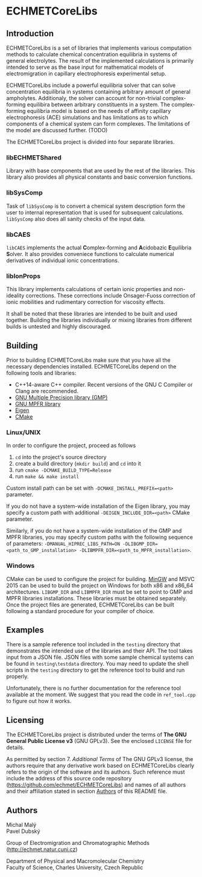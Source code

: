 ECHMETCoreLibs
===

Introduction
---

ECHMETCoreLibs is a set of libraries that implements various computation methods to calculate chemical concentration equilibria in systems of general electrolytes. The result of the implemented calculations is primarily intended to serve as the base input for mathematical models of electromigration in capillary electrophoresis experimental setup.

ECHMETCoreLibs include a powerful equilibria solver that can solve concentration equilibria in systems containing arbitrary amount of general ampholytes. Additionaly, the solver can account for non-trivial complex-forming equilibira between arbitrary constituents in a system. The complex-forming equilibria model is based on the needs of affinity capillary electrophoresis (ACE) simulations and has limitations as to which components of a chemical system can form complexes. The limitations of the model are discussed further. (TODO)

The ECHMETCoreLibs project is divided into four separate libraries.

### libECHMETShared
Library with base components that are used by the rest of the libraries. This library also provides all physical constants and basic conversion functions.

### libSysComp
Task of `libSysComp` is to convert a chemical system description form the user to internal representation that is used for subsequent calculations. `libSysComp` also does all sanity checks of the input data.

### libCAES
`libCAES` implements the actual **C**omplex-forming and **A**cidobazic **E**quilibria **S**olver. It also provides conveniece functions to calculate numerical derivatives of individual ionic concentrations.

### libIonProps
This library implements calculations of certain ionic properties and non-ideality corrections. These corrections include Onsager-Fuoss correction of ionic mobilities and rudimentary correction for viscosity effects.

It shall be noted that these libraries are intended to be built and used together. Building the libraries individually or mixing libraries from different builds is untested and highly discouraged.

Building
---

Prior to building ECHMETCoreLibs make sure that you have all the necessary dependencies installed. ECHMETCoreLibs depend on the following tools and libraries:

 - C++14-aware C++ compiler. Recent versions of the GNU C Compiler or Clang are recommended.
 - [GNU Multiple Precision library (GMP)](https://gmplib.org/)
 - [GNU MPFR library](http://www.mpfr.org/)
 - [Eigen](http://eigen.tuxfamily.org/)
 - [CMake](https://cmake.org/)


### Linux/UNIX

In order to configure the project, proceed as follows

1. `cd` into the project's source directory
2. create a build directory (`mkdir build`) and `cd` into it
3. run `cmake -DCMAKE_BUILD_TYPE=Release`
4. run `make && make install`

Custom install path can be set with `-DCMAKE_INSTALL_PREFIX=<path>` parameter.

If you do not have a system-wide installation of the Eigen library, you may specify a custom path with additional `-DEIGEN_INCLUDE_DIR=<path>` CMake parameter.

Similarly, if you do not have a system-wide installation of the GMP and MPFR libraries, you may specify custom paths with the following sequence of parameters: `-DMANUAL_HIPREC_LIBS_PATH=ON -DLIBGMP_DIR=<path_to_GMP_installation> -DLIBMPFR_DIR=<path_to_MPFR_installation>`.

### Windows

CMake can be used to configure the project for building. [MinGW](https://sourceforge.net/projects/mingw-w64) and MSVC 2015 can be used to build the project on Windows for both x86 and x86_64 architectures. `LIBGMP_DIR` and `LIBMPFR_DIR` must be set to point to GMP and MPFR libraries installations. These libraries must be obtained separately. Once the project files are generated, ECHMETCoreLibs can be built following a standard procedure for your compiler of choice.

Examples
---

There is a sample reference tool included in the `testing` directory that demonstrates the intended use of the libraries and their API. The tool takes input from a JSON file. JSON files with some sample chemical systems can be found in `testing\testdata` directory. You may need to update the shell scripts in the `testing` directory to get the reference tool to build and run properly.

Unfortunately, there is no further documentation for the reference tool available at the moment. We suggest that you read the code in `ref_tool.cpp` to figure out how it works.

Licensing
---

The ECHMETCoreLibs project is distributed under the terms of **The GNU General Public License v3** (GNU GPLv3). See the enclosed `LICENSE` file for details.

As permitted by section 7. *Additional Terms* of The GNU GPLv3 license, the authors require that any derivative work based on ECHMETCoreLibs clearly refers to the origin of the software and its authors. Such reference must include the address of this source code repository (https://github.com/echmet/ECHMETCoreLibs) and names of all authors and their affiliation stated in section [Authors](#Authors) of this README file.

<a name="Authors"></a>
Authors
---

Michal Malý  
Pavel Dubský

Group of Electromigration and Chromatographic Methods (http://echmet.natur.cuni.cz)

Department of Physical and Macromolecular Chemistry  
Faculty of Science, Charles University, Czech Republic
